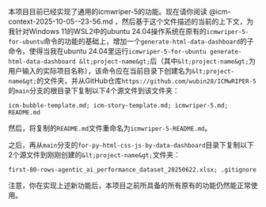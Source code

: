 本项目目前已经实现了通用的icmwriper-5的功能。现在请你阅读 @icm-context-2025-10-05--23-56.md ，然后基于这个文件描述的当前的上下文，为我针对Windows 11的WSL2中的ubuntu 24.04操作系统在原有的`icmwriper-5-for-ubuntu`命令的功能的基础上，增加一个`generate-html-data-dashboard`的子命令，使得当我在ubuntu 24.04里运行`icmwriper-5-for-ubuntu generate-html-data-dashboard &lt;project-name&gt;`后（其中`&lt;project-name&gt;`为用户输入的实际项目名称），该命令应在当前目录下创建名为`&lt;project-name&gt;`的文件夹，并从GitHub仓库`https://github.com/wubin28/ICMwRIPER-5`的`main`分支的根目录下复制以下4个源文件到该文件夹：

`icm-bubble-template.md; icm-story-template.md; icmwriper-5.md; README.md`

然后，将复制的`README.md`文件重命名为`icmwriper-5-README.md`。

之后，再从`main`分支的`for-py-html-css-js-by-data-dashboard`目录下复制以下2个源文件到刚刚创建的`&lt;project-name&gt;`文件夹：

`first-80-rows-agentic_ai_performance_dataset_20250622.xlsx; .gitignore`

注意，你在实现上述新功能后，本项目之前所具备的所有原有的功能仍然能正常使用。
